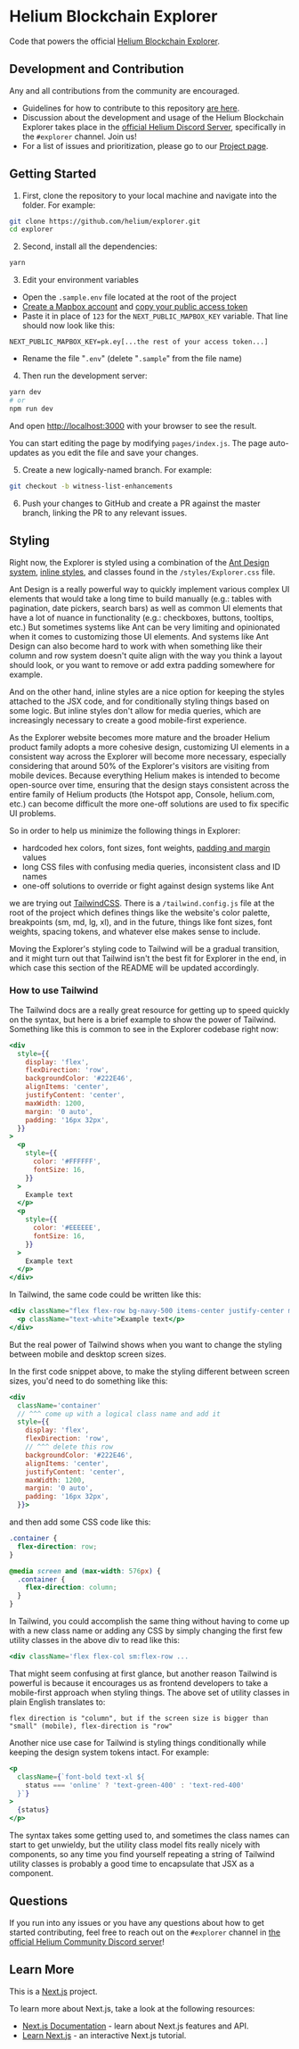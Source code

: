 # Helium Blockchain Explorer

Code that powers the official [Helium Blockchain Explorer](https://explorer.helium.com/).

## Development and Contribution

Any and all contributions from the community are encouraged.

- Guidelines for how to contribute to this repository [are here](https://github.com/helium/explorer/blob/master/CONTRIBUTING.md).
- Discussion about the development and usage of the Helium Blockchain Explorer takes place in the [official Helium Discord Server](https://discord.gg/helium), specifically in the `#explorer` channel. Join us!
- For a list of issues and prioritization, please go to our [Project page](https://github.com/orgs/helium/projects/9).

## Getting Started

1. First, clone the repository to your local machine and navigate into the folder. For example:

```bash
git clone https://github.com/helium/explorer.git
cd explorer
```

2. Second, install all the dependencies:

```bash
yarn
```

3. Edit your environment variables

- Open the `.sample.env` file located at the root of the project
- [Create a Mapbox account](https://account.mapbox.com/auth/signup/) and [copy your public access token](https://account.mapbox.com/access-tokens/)
- Paste it in place of `123` for the `NEXT_PUBLIC_MAPBOX_KEY` variable. That line should now look like this:

```
NEXT_PUBLIC_MAPBOX_KEY=pk.ey[...the rest of your access token...]
```

- Rename the file "`.env`" (delete "`.sample`" from the file name)

4. Then run the development server:

```bash
yarn dev
# or
npm run dev
```

And open [http://localhost:3000](http://localhost:3000) with your browser to see the result.

You can start editing the page by modifying `pages/index.js`. The page auto-updates as you edit the file and save your changes.

5. Create a new logically-named branch. For example:

```bash
git checkout -b witness-list-enhancements
```

6. Push your changes to GitHub and create a PR against the master branch, linking the PR to any relevant issues.

## Styling

Right now, the Explorer is styled using a combination of the [Ant Design system](https://ant.design), [inline styles](https://www.w3schools.com/react/react_css.asp), and classes found in the `/styles/Explorer.css` file.

Ant Design is a really powerful way to quickly implement various complex UI elements that would take a long time to build manually (e.g.: tables with pagination, date pickers, search bars) as well as common UI elements that have a lot of nuance in functionality (e.g.: checkboxes, buttons, tooltips, etc.) But sometimes systems like Ant can be very limiting and opinionated when it comes to customizing those UI elements. And systems like Ant Design can also become hard to work with when something like their column and row system doesn't quite align with the way you think a layout should look, or you want to remove or add extra padding somewhere for example.

And on the other hand, inline styles are a nice option for keeping the styles attached to the JSX code, and for conditionally styling things based on some logic. But inline styles don't allow for media queries, which are increasingly necessary to create a good mobile-first experience.

As the Explorer website becomes more mature and the broader Helium product family adopts a more cohesive design, customizing UI elements in a consistent way across the Explorer will become more necessary, especially considering that around 50% of the Explorer's visitors are visiting from mobile devices. Because everything Helium makes is intended to become open-source over time, ensuring that the design stays consistent across the entire family of Helium products (the Hotspot app, Console, helium.com, etc.) can become difficult the more one-off solutions are used to fix specific UI problems.

So in order to help us minimize the following things in Explorer:

- hardcoded hex colors, font sizes, font weights, [padding and margin](https://www.scaler.com/topics/margin-and-padding-in-css/) values
- long CSS files with confusing media queries, inconsistent class and ID names
- one-off solutions to override or fight against design systems like Ant

we are trying out [TailwindCSS](https://tailwindcss.com/). There is a `/tailwind.config.js` file at the root of the project which defines things like the website's color palette, breakpoints (sm, md, lg, xl), and in the future, things like font sizes, font weights, spacing tokens, and whatever else makes sense to include.

Moving the Explorer's styling code to Tailwind will be a gradual transition, and it might turn out that Tailwind isn't the best fit for Explorer in the end, in which case this section of the README will be updated accordingly.

### How to use Tailwind

The Tailwind docs are a really great resource for getting up to speed quickly on the syntax, but here is a brief example to show the power of Tailwind. Something like this is common to see in the Explorer codebase right now:

```jsx
<div
  style={{
    display: 'flex',
    flexDirection: 'row',
    backgroundColor: '#222E46',
    alignItems: 'center',
    justifyContent: 'center',
    maxWidth: 1200,
    margin: '0 auto',
    padding: '16px 32px',
  }}
>
  <p
    style={{
      color: '#FFFFFF',
      fontSize: 16,
    }}
  >
    Example text
  </p>
  <p
    style={{
      color: '#EEEEEE',
      fontSize: 16,
    }}
  >
    Example text
  </p>
</div>
```

In Tailwind, the same code could be written like this:

```jsx
<div className="flex flex-row bg-navy-500 items-center justify-center max-w-xl mx-auto py-4 px-8">
  <p className="text-white">Example text</p>
</div>
```

But the real power of Tailwind shows when you want to change the styling between mobile and desktop screen sizes.

In the first code snippet above, to make the styling different between screen sizes, you'd need to do something like this:

```jsx
<div
  className='container'
  // ^^^ come up with a logical class name and add it
  style={{
    display: 'flex',
    flexDirection: 'row',
    // ^^^ delete this row
    backgroundColor: '#222E46',
    alignItems: 'center',
    justifyContent: 'center',
    maxWidth: 1200,
    margin: '0 auto',
    padding: '16px 32px',
  }}>
```

and then add some CSS code like this:

```css
.container {
  flex-direction: row;
}

@media screen and (max-width: 576px) {
  .container {
    flex-direction: column;
  }
}
```

In Tailwind, you could accomplish the same thing without having to come up with a new class name or adding any CSS by simply changing the first few utility classes in the above div to read like this:

```jsx
<div className='flex flex-col sm:flex-row ...
```

That might seem confusing at first glance, but another reason Tailwind is powerful is because it encourages us as frontend developers to take a mobile-first approach when styling things. The above set of utility classes in plain English translates to:

```
flex direction is "column", but if the screen size is bigger than "small" (mobile), flex-direction is "row"
```

Another nice use case for Tailwind is styling things conditionally while keeping the design system tokens intact. For example:

```jsx
<p
  className={`font-bold text-xl ${
    status === 'online' ? 'text-green-400' : 'text-red-400'
  }`}
>
  {status}
</p>
```

The syntax takes some getting used to, and sometimes the class names can start to get unwieldy, but the utility class model fits really nicely with components, so any time you find yourself repeating a string of Tailwind utility classes is probably a good time to encapsulate that JSX as a component.

## Questions

If you run into any issues or you have any questions about how to get started contributing, feel free to reach out on the `#explorer` channel in [the official Helium Community Discord server](http://discord.gg/helium)!

## Learn More

This is a [Next.js](https://nextjs.org/) project.

To learn more about Next.js, take a look at the following resources:

- [Next.js Documentation](https://nextjs.org/docs) - learn about Next.js features and API.
- [Learn Next.js](https://nextjs.org/learn) - an interactive Next.js tutorial.
